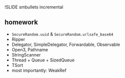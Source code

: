 !SLIDE smbullets incremental

## homework

* `SecureRandom.uuid` & `SecureRandom.urlsafe_base64`
* Ripper
* Delegator, SimpleDelegator, Forwardable, Observable
* Open3, Pathname
* StringScanner
* Thread + Queue + SizedQueue
* TSort
* most importantly: WeakRef
